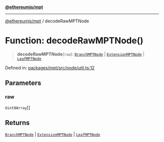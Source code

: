 [**@ethereumjs/mpt**](../README.md)

***

[@ethereumjs/mpt](../README.md) / decodeRawMPTNode

# Function: decodeRawMPTNode()

> **decodeRawMPTNode**(`raw`): [`BranchMPTNode`](../classes/BranchMPTNode.md) \| [`ExtensionMPTNode`](../classes/ExtensionMPTNode.md) \| [`LeafMPTNode`](../classes/LeafMPTNode.md)

Defined in: [packages/mpt/src/node/util.ts:12](https://github.com/Dargon789/ethereumjs-monorepo/blob/master/packages/mpt/src/node/util.ts#L12)

## Parameters

### raw

`Uint8Array`[]

## Returns

[`BranchMPTNode`](../classes/BranchMPTNode.md) \| [`ExtensionMPTNode`](../classes/ExtensionMPTNode.md) \| [`LeafMPTNode`](../classes/LeafMPTNode.md)

